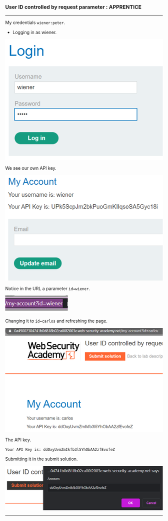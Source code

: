 
### User ID controlled by request parameter : APPRENTICE

---

My credentials `wiener:peter`.
- Logging in as wiener.

![](./screenshots/lab3-login.png)

We see our own API key.

![](./screenshots/lab7-wiener.png)

Notice in the URL a parameter `id=wiener`.

![](./screenshots/lab7-url.png)

Changing it to `id=carlos` and refreshing the page.

![](./screenshots/lab7-carlos.png)

The API key.
```
Your API Key is: ddOxyUvmZmIkfb3l5YhObAA2zfEvofeZ
```

Submitting it in the submit solution.

![](./screenshots/lab7-api.png)


---

